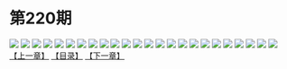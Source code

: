 # 第220期
![](https://mao.mhtupian.com/uploads/img/7563/177601/001.jpg)
![](https://mao.mhtupian.com/uploads/img/7563/177601/002.jpg)
![](https://mao.mhtupian.com/uploads/img/7563/177601/003.jpg)
![](https://mao.mhtupian.com/uploads/img/7563/177601/004.jpg)
![](https://mao.mhtupian.com/uploads/img/7563/177601/005.jpg)
![](https://mao.mhtupian.com/uploads/img/7563/177601/006.jpg)
![](https://mao.mhtupian.com/uploads/img/7563/177601/007.jpg)
![](https://mao.mhtupian.com/uploads/img/7563/177601/008.jpg)
![](https://mao.mhtupian.com/uploads/img/7563/177601/009.jpg)
![](https://mao.mhtupian.com/uploads/img/7563/177601/010.jpg)
![](https://mao.mhtupian.com/uploads/img/7563/177601/011.jpg)
![](https://mao.mhtupian.com/uploads/img/7563/177601/012.jpg)
![](https://mao.mhtupian.com/uploads/img/7563/177601/013.jpg)
![](https://mao.mhtupian.com/uploads/img/7563/177601/014.jpg)
![](https://mao.mhtupian.com/uploads/img/7563/177601/015.jpg)
![](https://mao.mhtupian.com/uploads/img/7563/177601/016.jpg)
![](https://mao.mhtupian.com/uploads/img/7563/177601/017.jpg)
![](https://mao.mhtupian.com/uploads/img/7563/177601/018.jpg)
![](https://mao.mhtupian.com/uploads/img/7563/177601/019.jpg)
![](https://mao.mhtupian.com/uploads/img/7563/177601/020.jpg)
![](https://mao.mhtupian.com/uploads/img/7563/177601/021.jpg)
![](https://mao.mhtupian.com/uploads/img/7563/177601/022.jpg)
![](https://mao.mhtupian.com/uploads/img/7563/177601/023.jpg)
![](https://mao.mhtupian.com/uploads/img/7563/177601/024.jpg)
[【上一章】](./62.md)
[【目录】](./READMD.md)
[【下一章】](./64.md)
